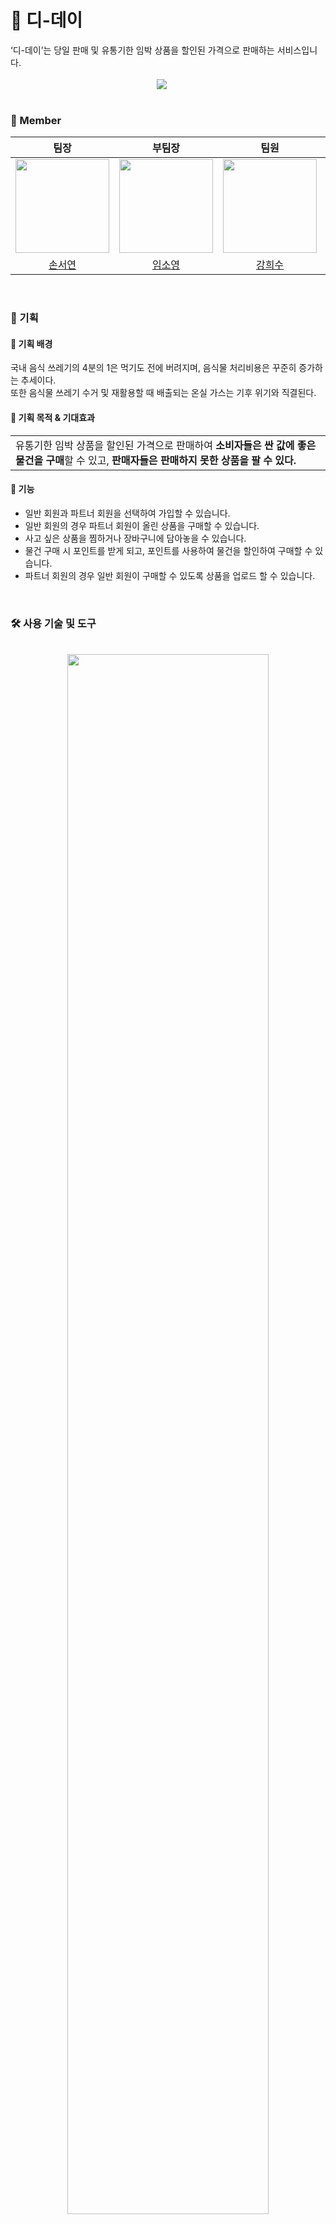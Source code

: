 # 🛒 디-데이
<div style="font-weight: 600 font-size: 20px">
‘디-데이’는 당일 판매 및 유통기한 임박 상품을 할인된 가격으로 판매하는 서비스입니다.</div>

<br>
<div align="center">
<img src="https://github.com/seoyeonson/seoyeonson/assets/93702730/3bac4246-c501-465d-b54f-d8a82b0b94b7" style="padding-right: 20px;"/>
</div>
<br>

### 🥕 Member

|팀장|부팀장|팀원|팀원|팀원|
| :-: | :-: | :-: | :-: | :-: |
|<img src="https://github.com/seoyeonson/seoyeonson/assets/93702730/2bfd1b43-6c25-4860-b9b8-d0eae319fef0" width="150"> |<img src="https://github.com/seoyeonson/seoyeonson/assets/93702730/8900937e-cbc8-47ce-971c-7b6a9afa7ee4" width="150"> |<img src="https://github.com/seoyeonson/seoyeonson/assets/93702730/484255f7-eb85-45cf-9a64-44c071e2c506" width="150">|<img src="https://github.com/seoyeonson/seoyeonson/assets/93702730/67eb868a-51a2-47af-89bb-831687cf897e" width="150">|<img src="https://github.com/seoyeonson/seoyeonson/assets/93702730/cde57e97-4b99-492b-a469-264de60a68d5" width="150">|
|[손서연](https://github.com/seoyeonson)|[임소영](https://github.com/SOYOUNGdev)|[강희수](https://github.com/devheesukang)|[홍정수](https://github.com/JS8800gt)|[황재승](https://github.com/devHwang1)|
<br>

### 🥚 기획

#### 🍳 기획 배경
국내 음식 쓰레기의 4분의 1은 먹기도 전에 버려지며, 음식물 처리비용은 꾸준히 증가하는 추세이다.<br>
또한 음식물 쓰레기 수거 및 재활용할 때 배출되는 온실 가스는 기후 위기와 직결된다. 
<br>

#### 🍳 기획 목적 & 기대효과
<table>
    <tbody>
        <tr>
            <td>유통기한 임박 상품을 할인된 가격으로 판매하여 <b>소비자들은 싼 값에 좋은 물건을 구매</b>할 수 있고, <b>판매자들은 판매하지 못한 상품을 팔 수 있다.</b></td>
        </tr>
    </tbody>
</table>

#### 🍳 기능
- 일반 회원과 파트너 회원을 선택하여 가입할 수 있습니다.
- 일반 회원의 경우 파트너 회원이 올린 상품을 구매할 수 있습니다.
- 사고 싶은 상품을 찜하거나 장바구니에 담아놓을 수 있습니다.
- 물건 구매 시 포인트를 받게 되고, 포인트를 사용하여 물건을 할인하여 구매할 수 있습니다.
- 파트너 회원의 경우 일반 회원이 구매할 수 있도록 상품을 업로드 할 수 있습니다.

<br>
              
### 🛠️ 사용 기술 및 도구
<br>
<div align="center"><img src="https://github.com/seoyeonson/seoyeonson/assets/93702730/2b08d576-1da7-4dcb-92a4-8dfcb5ca2c62" style="width:80%;"/></div>
<br>

### 💽 DB 설계
<div align="center"><img src="https://github.com/seoyeonson/seoyeonson/assets/93702730/62e2d98d-f8f4-4a5d-ab79-2c1160e8b27e" style="width:50%;"/></div>
<br>

### 🌊 흐름도
<table style="text-align: center">
  <tr>
      <td><img src="https://github.com/seoyeonson/seoyeonson/assets/93702730/875d576f-b948-4625-8909-51ccd4a99341"/></td>
      <td><img src="https://github.com/seoyeonson/seoyeonson/assets/93702730/f44f41d5-5497-49be-a776-629a07184c07"/></td>
  </tr>
  <tr>
      <td><img src="https://github.com/seoyeonson/seoyeonson/assets/93702730/b259fbdd-de26-47b4-a805-1dd2ca6c09d4"/></td>
      <td><img src="https://github.com/seoyeonson/seoyeonson/assets/93702730/f10de4ad-e2ea-4c30-b803-45ee2e37601a"/></td>
  </tr>
</table>
<br>

### 🖥️ 페이지 이미지 
<table style="text-align: center">
  <tr>
      <td><img src="https://github.com/seoyeonson/seoyeonson/assets/93702730/0fe7affd-13fb-43fd-8369-b157305a60e2"/></td>
      <td><img src="https://github.com/seoyeonson/seoyeonson/assets/93702730/e8d8e280-04b8-4121-95f7-c24fc5d586b5"/></td>
  </tr>
  <tr>
      <td><img src="https://github.com/seoyeonson/seoyeonson/assets/93702730/f63a4ce6-e413-4626-bc07-22ceae8478d5"/></td>
      <td><img src="https://github.com/seoyeonson/seoyeonson/assets/93702730/bcf2e275-8de4-498c-8eaa-cda5784beaa2"/></td>
  </tr>
  <tr>
      <td><img src="https://github.com/seoyeonson/seoyeonson/assets/93702730/7730b430-607c-4e12-b141-c19548d5ee1a"/></td>
      <td><img src="https://github.com/seoyeonson/seoyeonson/assets/93702730/742a25b1-c36f-4539-b2c4-8494396da78e"/></td>
  </tr>
  <tr>
      <td><img src="https://github.com/seoyeonson/seoyeonson/assets/93702730/d302cdf5-ec7d-44a5-9cec-b741014dbd39"/></td>
  </tr>
</table>
<br>
<br>

### 협업 문서
📝 [기획 및 개발 notion](https://wobbly-chip-64e.notion.site/Wanted-JSP-Spring-Web-Project-e44c5186bb1c4c4cb0d62cd5b48f2cdc?pvs=4)

<br>
<br>

[사용 이미지 출처]
출처 <a href="https://kr.freepik.com/free-vector/hand-painted-watercolor-fruit-collection_13817603.htm#query=%EA%B3%BC%EC%9D%BC&position=26&from_view=keyword&track=sph&uuid=d4d344c4-b511-43bd-8bec-310542356fa9">Freepik</a>, miricanvas PPT 템플릿
